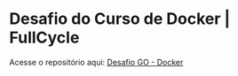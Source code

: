 # Desafio do Curso de Docker | FullCycle

Acesse o repositório aqui: [Desafio GO - Docker](https://hub.docker.com/r/devlobatovinicius/desafio-go)